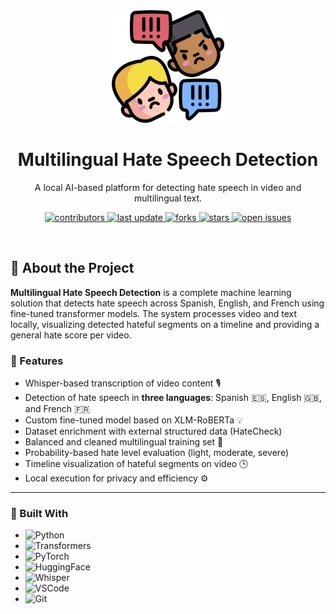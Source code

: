 <!-- Header -->

<div align="center">

  <img src="images/logo.png" alt="logo" width="180" height="auto" />
  <h1>Multilingual Hate Speech Detection</h1>
  
  <p>
    A local AI-based platform for detecting hate speech in video and multilingual text.
  </p>

<!-- Badges -->
<p>
  <a href="https://github.com/WhiterBB/multilingual-hate-speech/graphs/contributors">
    <img src="https://img.shields.io/github/contributors/WhiterBB/multilingual-hate-speech" alt="contributors" />
  </a>
  <a href="https://github.com/WhiterBB/multilingual-hate-speech/commits/main">
    <img src="https://img.shields.io/github/last-commit/WhiterBB/multilingual-hate-speech" alt="last update" />
  </a>
  <a href="https://github.com/WhiterBB/multilingual-hate-speech/network/members">
    <img src="https://img.shields.io/github/forks/WhiterBB/multilingual-hate-speech" alt="forks" />
  </a>
  <a href="https://github.com/WhiterBB/multilingual-hate-speech/stargazers">
    <img src="https://img.shields.io/github/stars/WhiterBB/multilingual-hate-speech" alt="stars" />
  </a>
  <a href="https://github.com/WhiterBB/multilingual-hate-speech/issues/">
    <img src="https://img.shields.io/github/issues/WhiterBB/multilingual-hate-speech" alt="open issues" />
  </a>
</p>

</div>

<br />

## :star2: About the Project

**Multilingual Hate Speech Detection** is a complete machine learning solution that detects hate speech across Spanish, English, and French using fine-tuned transformer models. The system processes video and text locally, visualizing detected hateful segments on a timeline and providing a general hate score per video.

<!-- Features -->
### :dart: Features

- Whisper-based transcription of video content 🎙️
- Detection of hate speech in **three languages**: Spanish 🇪🇸, English 🇬🇧, and French 🇫🇷
- Custom fine-tuned model based on XLM-RoBERTa 💡
- Dataset enrichment with external structured data (HateCheck)
- Balanced and cleaned multilingual training set 🧹
- Probability-based hate level evaluation (light, moderate, severe)
- Timeline visualization of hateful segments on video 🕒
- Local execution for privacy and efficiency ⚙️

---

### 🚀 Built With

* ![Python](https://img.shields.io/badge/python-3776AB?style=for-the-badge&logo=python&logoColor=white)
* ![Transformers](https://img.shields.io/badge/transformers-ffcc00?style=for-the-badge&logo=huggingface&logoColor=black)
* ![PyTorch](https://img.shields.io/badge/pytorch-ee4c2c?style=for-the-badge&logo=pytorch&logoColor=white)
* ![HuggingFace](https://img.shields.io/badge/huggingface-ffd21f?style=for-the-badge&logo=huggingface&logoColor=black)
* ![Whisper](https://img.shields.io/badge/whisper-555?style=for-the-badge)
* ![VSCode](https://img.shields.io/badge/vscode-007ACC?style=for-the-badge&logo=visual%20studio%20code&logoColor=white)
* ![Git](https://img.shields.io/badge/git-F05032?style=for-the-badge&logo=git&logoColor=white)


